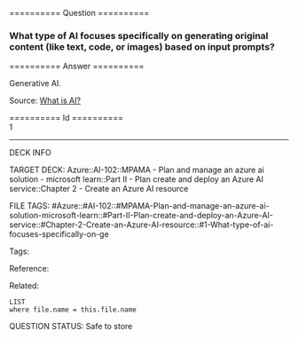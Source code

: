 ========== Question ==========  

### What type of AI focuses specifically on generating original content (like text, code, or images) based on input prompts?  

========== Answer ==========  

Generative AI.

Source: [What is AI?](https://learn.microsoft.com/en-us/training/modules/prepare-azure-ai-development/2-what-is-ai)

========== Id ==========  
1

---

DECK INFO

TARGET DECK: Azure::AI-102::MPAMA - Plan and manage an azure ai solution - microsoft learn::Part II - Plan create and deploy an Azure AI service::Chapter 2 - Create an Azure AI resource

FILE TAGS: #Azure::#AI-102::#MPAMA-Plan-and-manage-an-azure-ai-solution-microsoft-learn::#Part-II-Plan-create-and-deploy-an-Azure-AI-service::#Chapter-2-Create-an-Azure-AI-resource::#1-What-type-of-ai-focuses-specifically-on-ge

Tags:

Reference:

Related:

```dataview
LIST
where file.name = this.file.name
```

QUESTION STATUS: Safe to store
